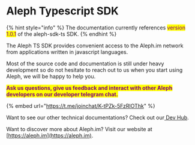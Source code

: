 # Aleph Typescript SDK

{% hint style="info" %}
The documentation currently references <mark style="color:purple;">version 1.0.1</mark> of the aleph-sdk-ts SDK.
{% endhint %}



The Aleph TS SDK provides convenient access to the Aleph.im network  from applications written in javascript languages. &#x20;



Most of the source code and documentation is still under heavy development so do not hesitate to reach out to us when you start using Aleph, we will be happy to help you.

<mark style="color:purple;">**Ask us questions, give us feedback and interact with other Aleph developers on our developer telegram chat.**</mark>

{% embed url="https://t.me/joinchat/K-tPZk-5FzRlOThk" %}



Want to see our other technical documentations? Check out our[ Dev Hub](https://aleph-im.gitbook.io/aleph-docs/).

Want to discover more about Aleph.im? Visit our website at [https://aleph.im](https://aleph.im).

